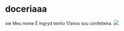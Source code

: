 # doceriaaa
oie Meu nome É Ingryd
tenho 17anos  sou confeiteira.
![](https://media1.tenor.com/m/eJuP83VCMQEAAAAd/mr-cakes-foodie.gif)

